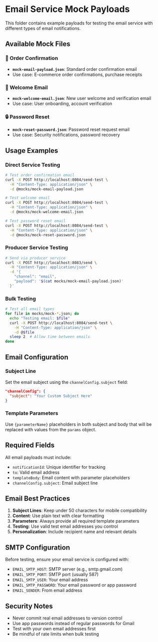 # Email Service Mock Payloads

This folder contains example payloads for testing the email service with different types of email notifications.

## Available Mock Files

### 📧 Order Confirmation

- **`mock-email-payload.json`**: Standard order confirmation email
- Use case: E-commerce order confirmations, purchase receipts

### 👋 Welcome Email

- **`mock-welcome-email.json`**: New user welcome and verification email
- Use case: User onboarding, account verification

### 🔒 Password Reset

- **`mock-reset-password.json`**: Password reset request email
- Use case: Security notifications, password recovery

## Usage Examples

### Direct Service Testing

```bash
# Test order confirmation email
curl -X POST http://localhost:8084/send-test \
  -H "Content-Type: application/json" \
  -d @mocks/mock-email-payload.json

# Test welcome email
curl -X POST http://localhost:8084/send-test \
  -H "Content-Type: application/json" \
  -d @mocks/mock-welcome-email.json

# Test password reset email
curl -X POST http://localhost:8084/send-test \
  -H "Content-Type: application/json" \
  -d @mocks/mock-reset-password.json
```

### Producer Service Testing

```bash
# Send via producer service
curl -X POST http://localhost:8083/send \
  -H "Content-Type: application/json" \
  -d '{
    "channel": "email",
    "payload": '$(cat mocks/mock-email-payload.json)'
  }'
```

### Bulk Testing

```bash
# Test all email types
for file in mocks/mock-*.json; do
  echo "Testing email: $file"
  curl -X POST http://localhost:8084/send-test \
    -H "Content-Type: application/json" \
    -d @$file
  sleep 2  # Allow time between emails
done
```

## Email Configuration

### Subject Line

Set the email subject using the `channelConfig.subject` field:

```json
"channelConfig": {
  "subject": "Your Custom Subject Here"
}
```

### Template Parameters

Use `{parameterName}` placeholders in both subject and body that will be replaced with values from the `params` object.

## Required Fields

All email payloads must include:

- `notificationId`: Unique identifier for tracking
- `to`: Valid email address
- `templateBody`: Email content with parameter placeholders
- `channelConfig.subject`: Email subject line

## Email Best Practices

1. **Subject Lines**: Keep under 50 characters for mobile compatibility
2. **Content**: Use plain text with clear formatting
3. **Parameters**: Always provide all required template parameters
4. **Testing**: Use valid test email addresses you control
5. **Personalization**: Include recipient name and relevant details

## SMTP Configuration

Before testing, ensure your email service is configured with:

- `EMAIL_SMTP_HOST`: SMTP server (e.g., smtp.gmail.com)
- `EMAIL_SMTP_PORT`: SMTP port (usually 587)
- `EMAIL_SMTP_USER`: Your email address
- `EMAIL_SMTP_PASSWORD`: Your email password or app password
- `EMAIL_SENDER`: From email address

## Security Notes

- Never commit real email addresses to version control
- Use app passwords instead of regular passwords for Gmail
- Test with your own email addresses first
- Be mindful of rate limits when bulk testing